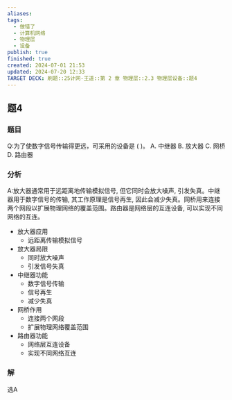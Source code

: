 ```yaml
---
aliases: 
tags:
  - 做错了
  - 计算机网络
  - 物理层
  - 设备
publish: true
finished: true
created: 2024-07-01 21:53
updated: 2024-07-20 12:33
TARGET DECK: 刷题::25计网-王道::第 2 章 物理层::2.3 物理层设备::题4
---
```


## 题4
### 题目
Q:为了使数字信号传输得更远，可采用的设备是 ( )。
A. 中继器 B. 放大器 C. 网桥 D. 路由器
### 分析
A:放大器通常用于远距离地传输模拟信号, 但它同时会放大噪声, 引发失真。中继器用于数字信号的传输, 其工作原理是信号再生, 因此会减少失真。网桥用来连接两个网段以扩展物理网络的覆盖范围。路由器是网络层的互连设备, 可以实现不同网络的互连。
- 放大器应用
  - 远距离传输模拟信号
- 放大器局限
  - 同时放大噪声
  - 引发信号失真
- 中继器功能
  - 数字信号传输
  - 信号再生
  - 减少失真
- 网桥作用
  - 连接两个网段
  - 扩展物理网络覆盖范围
- 路由器功能
  - 网络层互连设备
  - 实现不同网络互连
### 解
选A
<!--ID: 1721475394737-->
